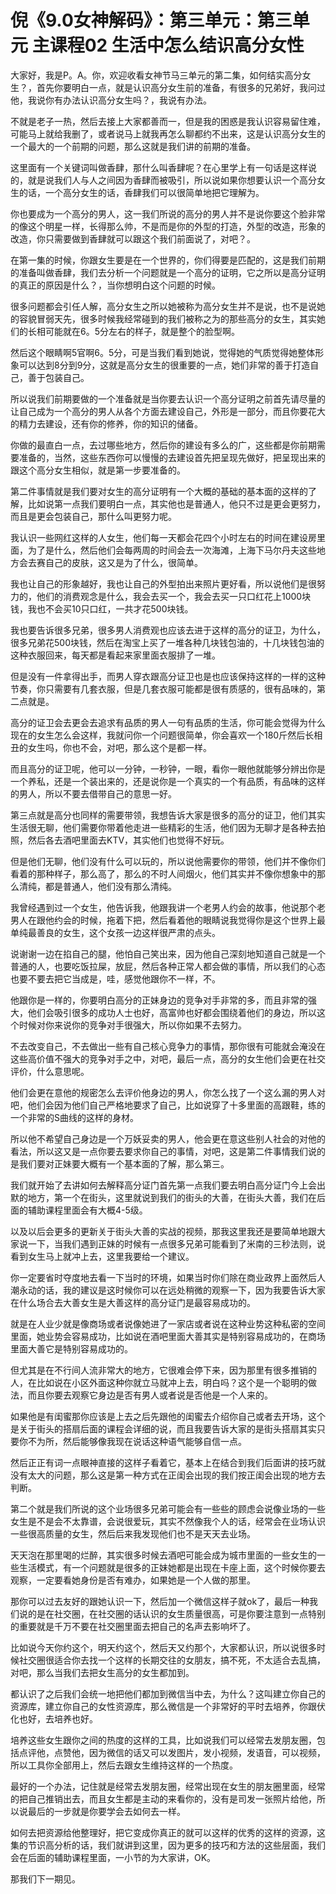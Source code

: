 # 倪《9.0女神解码》：第三单元：第三单元 主课程02 生活中怎么结识高分女性

大家好，我是P。A。你，欢迎收看女神节马三单元的第二集，如何结实高分女生？，首先你要明白一点，就是认识高分女生前的准备，有很多的兄弟好，我问过他，我说你有办法认识高分女生吗？，我说有办法。

不就是老子一热，然后去接上大家都善而一，但是我的困惑是我认识容易留住难，可能马上就给我删了，或者说马上就我再怎么聊都约不出来，这是认识高分女生的一个最大的一个前期的问题，那么这就是我们讲的前期的准备。

这里面有一个关键词叫做香肆，那什么叫香肆呢？在心里学上有一句话是这样说的，就是说我们人与人之间因为香肆而被吸引，所以说如果你想要认识一个高分女生的话，一个高分女生的话，香肆我们可以很简单地把它理解为。

你也要成为一个高分的男人，这一我们所说的高分的男人并不是说你要这个脸非常的像这个明星一样，长得那么帅，不是而是你的外型的打造，外型的改造，形象的改造，你只需要做到香肆就可以跟这个我们前面说了，对吧？。

在第一集的时候，你跟女生要是在一个世界的，你们得要是匹配的，这是我们前期的准备叫做香肆，我们去分析一个问题就是一个高分的证明，它之所以是高分证明的真正的原因是什么？，当你想明白这个问题的时候。

很多问题都会引任人解，高分女生之所以她被称为高分女生并不是说，也不是说她的容貌冒弱天先，很多时候我经常碰到的我们被称之为的那些高分的女生，其实她们的长相可能就在6。5分左右的样子，就是整个的脸型啊。

然后这个眼睛啊5官啊6。5分，可是当我们看到她说，觉得她的气质觉得她整体形象可以达到8分到9分，这就是高分女生的很重要的一点，她们非常的善于打造自己，善于包装自己。

所以说我们前期要做的一个准备就是当你要去认识一个高分证明之前首先请尽量的让自己成为一个高分的男人从各个方面去建设自己，外形是一部分，而且你要花大的精力去建设，还有你的修养，你的知识的储备。

你做的最直白一点，去过哪些地方，然后你的建设有多么的广，这些都是你前期需要准备的，当然，这些东西你可以慢慢的去建设首先把呈现先做好，把呈现出来的跟这个高分女生相似，就是第一步要准备的。

第二件事情就是我们要对女生的高分证明有一个大概的基础的基本面的这样的了解，比如说第一点我们要明白一点，其实他也是普通人，他只不过是更会更努力，而且是更会包装自己，那什么叫更努力呢。

我认识一些网红这样的人女生，他们每一天都会花四个小时左右的时间在建设房里面，为了是什么，然后他们会每两周的时间会去一次海滩，上海下马尔丹夫这些地方会去赛自己的皮肤，这又是为了什么，很简单。

我也让自己的形象越好，我也让自己的外型拍出来照片更好看，所以说他们是很努力的，他们的消费观念是什么，我会去买一个，我会去买一只口红花上1000块钱，我也不会买10只口红，一共才花500块钱。

我也要告诉很多兄弟，很多男人消费观也应该去进于这样的高分的证卫，为什么，很多兄弟花500块钱，然后在淘宝上买了一堆各种几块钱包油的，十几块钱包油的这种衣服回来，每天都是看起来家里面衣服排了一堆。

但是没有一件拿得出手，而男人穿衣跟高分证卫也是也应该保持这样的一样的这种节奏，你只需要有几套衣服，但是几套衣服可能都是很有质感的，很有品味的，第二点就是。

高分的证卫会去更会去追求有品质的男人一句有品质的生活，你可能会觉得为什么现在的女生怎么会这样，我就问你一个问题很简单，你会喜欢一个180斤然后长相丑的女生吗，你也不会，对吧，那么这个是都一样。

而且高分的证卫呢，他可以一分钟，一秒钟，一眼，看你一眼他就能够分辨出你是一个养私，还是一个装出来的，还是说你是一个真实的一个有品质，有品味的这样的男人，所以不要去借带自己的意思一好。

第三点就是高分也同样的需要带领，我想告诉大家是很多的高分的证卫，他们其实生活很无聊，他们需要你带着他走进一些精彩的生活，他们因为无聊才是各种去拍照，然后各去酒吧里面去KTV，其实他们也觉得不好玩。

但是他们无聊，他们没有什么可以玩的，所以说他需要你的带领，他们并不像你们看着的那种样子，那么高了，那么的不时人间烟火，他们其实并不像你想象中的那么清纯，都是普通人，他们没有那么清纯。

我曾经遇到过一个女生，他告诉我，他跟我讲一个老男人约会的故事，他说那个老男人在跟他约会的时候，拖着下把，然后看着他的眼睛说我觉得你是这个世界上最单纯最善良的女生，这个女孩一边这样很严肃的点头。

说谢谢一边在掐自己的腿，他怕自己笑出来，因为他自己深刻地知道自己就是一个普通的人，也要吃饭拉屎，放屁，然后各种正常人都会做的事情，所以我们的心态也要不要去把它当成是，哇，感觉他跟你不一样，不。

他跟你是一样的，你要明白高分的正妹身边的竞争对手非常的多，而且非常的强大，他们会吸引很多的成功人士也好，高富帅也好都会围绕着他们的身边，所以这个时候对你来说你的竞争对手很强大，所以你如果不去努力。

不去改变自己，不去做出一些有自己核心竞争力的事情，那你很有可能就会淹没在这些高价值不强大的竞争对手之中，对吧，最后一点，高分的女生他们会更在社交评价，什么意思呢。

他们会更在意他的规密怎么去评价他身边的男人，你怎么找了一个这么漏的男人对吧，他们会因为他们自己严格地要求了自己，比如说穿了十多里面的高跟鞋，练的一个非常的S曲线的这样的身材。

所以他不希望自己身边是一个万妖妥卖的男人，他会更在意这些别人社会的对他的看法，所以这又是一点你要去要求你自己的事情，对吧，这是第二件事情我们说的是我们要对正妹要大概有一个基本面的了解，那么第三。

我们就开始了去讲如何去解释高分证门首先第一点我们要去明白高分证门今上会出默的地方，第一个在街头，这里就说到我们的街头的大善，在街头大善，我们在后面的辅助课程里面会有大概4-5级。

以及以后会更多的更新关于街头大善的实战的视频，那我这里我还是要简单地跟大家说一下，当我们遇到正妹的时候有一点很多兄弟可能看到了米南的三秒法则，说看到女生马上就冲上去，这里我要给一个建议。

你一定要省时夺度地去看一下当时的环境，如果当时你们除在商业政界上面然后人潮永动的话，我的建议是这时候你可以在远处稍微的观察一下，因为我要告诉大家在什么场合去大善女生是大善这样的高分证门是最容易成功的。

就是在人业少就是像商场或者说像她进了一家店或者说在这种业势这种私密的空间里面，她业势会容易成功，比如说在酒吧里面大善其实是特别容易成功的，在商场里面大善它是特别容易成功的。

但尤其是在不行间人流非常大的地方，它很难会停下来，因为那里有很多推销的人，在比如说在小区外面这种你就立马就冲上去，明白吗？这个是一个聪明的做法，而且你要去观察它身边是否有男人或者说是否他是一个人来的。

如果他是有闺蜜那你应该是上去之后先跟他的闺蜜去介绍你自己或者去开场，这个是关于街头的搭扇后面的课程会详细的说，而且我要告诉大家的是街头搭扇其实只要你不为所，然后能够像我现在说话这种语气能够自信一点。

然后正正有词一点眼神直接的这样子看着它，基本上在结合到我们后面讲的技巧就没有太大的问题，那么这是第一种方式在正闺会出现的我们按正闺会出现的地方去判断。

第二个就是我们所说的这个业场很多兄弟可能会有一些些的顾虑会说像业场的一些女生是不是会不太靠谱，会说很爱玩，其实不然像我个人的话，经常会在业场认识一些很高质量的女生，然后后来我发现他们也不是天天去业场。

天天泡在那里喝的烂醉，其实很多时候去酒吧可能会成为城市里面的一些女生的一些生活模式，有一个问题就是很多的正妹她都是出现在卡座上面，这个时候你要去观察，一定要看她身份是否有难办，如果她是一个人做的那里。

那你可以过去友好的跟她认识一下，然后加一个微信这样子就ok了，最后一种我们说的是在社交圈，在社交圈的话认识的女生质量很高，可是你要注意到一点特别的重要就是千万不要在社交圈里面去把自己的名声去影响坏了。

比如说今天你约这个，明天约这个，然后天又约那个，大家都认识，所以说很多时候社交圈很适合你去找一个这样的长期交往的女朋友，搞不死，不太适合去乱搞，对吧，那么当我们去把女生高分的女生都加到。

都认识了之后我们会统一地把他们都加到微信当中去，为什么？这叫建立你自己的资源库，建立你自己的女性资源库，那么微信是一个非常好的平时去培养，你跟伏化也好，去培养也好。

培养这些女生跟你之间的热度的这样的工具，比如说我们可以经常去发朋友圈，包括点评他，点赞他，因为微信的话又可以发图片，发小视频，发语音，可以视频，所以工具你全部用上，然后去跟女生维持这样的一个热度。

最好的一个办法，记住就是经常去发朋友圈，经常出现在女生的朋友圈里面，经常的把自己推销出去，而且女生都是主动的来看你的，没有是司发一张照片给他，所以说最后的一步就是你要学会去如何去一样。

如何去把资源给他整理好，把它变成你真正的就可以这样的优秀的这样的资源，这集的节识高分析的话，我们就讲到这里，因为更多的技巧和方法的这些层面，我们会在后面的辅助课程里面，一小节的为大家讲，OK。

那我们下一期见。
